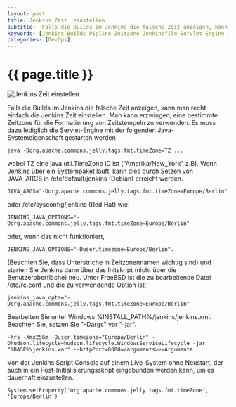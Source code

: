 ```yaml
---
layout: post
title: Jenkins Zeit  einstellen
subtitle:  Falls die Builds im Jenkins die falsche Zeit anzeigen, kann man recht einfach die Jenkins Zeit einstellen. Man kann  erzwingen, eine bestimmte Zeitzone für die Formatierung von Zeitstempeln zu verwenden. Es muss dazu lediglich die Servlet-Engine mit der folgenden Java-Systemeigenschaft gestarten werden
keywords: [Jenkins Builds Pipline Zeitzone Jenkinsfile Servlet-Engine Java-Systemeigenschaft JAVA_ARGS Dorg.apache.commons.jelly.tags.fmt.timeZone]
categories: [DevOps]
---
```

# {{ page.title }}

![Jenkins Zeit einstellen](../../img/jenkins-300x182.png)

Falls die Builds im Jenkins die falsche Zeit anzeigen, kann man recht einfach die Jenkins Zeit einstellen. Man kann erzwingen, eine bestimmte Zeitzone für die Formatierung von Zeitstempeln zu verwenden. Es muss dazu lediglich die Servlet-Engine mit der folgenden Java-Systemeigenschaft gestarten werden

`java -Dorg.apache.commons.jelly.tags.fmt.timeZone=TZ ....`

wobei TZ eine java.util.TimeZone ID ist ("Amerika/New_York" z.B). Wenn Jenkins über ein Systempaket läuft, kann dies durch Setzen von JAVA_ARGS in /etc/default/jenkins (Debian) erreicht werden.

`JAVA_ARGS="-Dorg.apache.commons.jelly.tags.fmt.timeZone=Europe/Berlin"`

oder /etc/sysconfig/jenkins (Red Hat) wie:

`JENKINS_JAVA_OPTIONS="-Dorg.apache.commons.jelly.tags.fmt.timeZone=Europe/Berlin"`

oder, wenn das nicht funktioniert,

`JENKINS_JAVA_OPTIONS="-Duser.timezone=Europe/Berlin".`

(Beachten Sie, dass Unterstriche in Zeitzonennamen wichtig sind) und starten Sie Jenkins dann über das Initskript (nicht über die Benutzeroberfläche) neu. Unter FreeBSD ist die zu bearbeitende Datei /etc/rc.conf und die zu verwendende Option ist:

`jenkins_java_opts="-Dorg.apache.commons.jelly.tags.fmt.timeZone=Europe/Berlin"`

Bearbeiten Sie unter Windows %INSTALL_PATH%/jenkins/jenkins.xml. Beachten Sie, setzen Sie "-Dargs" vor "-jar".

`-Xrs -Xmx256m -Duser.timezone="Europa/Berlin" -Dhudson.lifecycle=hudson.lifecycle.WindowsServiceLifecycle -jar "%BASE%\jenkins.war" --httpPort=8080=/arguments>>>Argumente`

Von der Jenkins Script Console auf einem Live-System ohne Neustart, der auch in ein Post-Initialisierungsskript eingebunden werden kann, um es dauerhaft einzustellen.

`System.setProperty('org.apache.commons.jelly.tags.fmt.timeZone', 'Europe/Berlin')`
